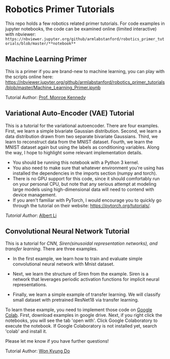 # Robotics Primer Tutorials
This repo holds a few robotics related primer tutorials. For code examples in jupyter notebooks, the code can be examined online (limited interactive) with nbviewer: 
`https://nbviewer.jupyter.org/github/armlabstanford/robotics_primer_tutorials/blob/master/**notebook**`

## Machine Learning Primer
This is a primer if you are brand-new to machine learning, you can play with the scripts online here:
https://nbviewer.jupyter.org/github/armlabstanford/robotics_primer_tutorials/blob/master/Machine_Learning_Primer.ipynb

Tutorial Author: [Prof. Monroe Kennedy](https://github.com/orgs/armlabstanford/people/mdkennedy3)

## Variational Auto-Encoder (VAE) Tutorial
This is a tutorial for the variational autoencoder. There are four examples. First, we learn a simple bivariate Gaussian distribution. Second, we learn a data distribution drawn from two separate bivariate Gaussians. Third, we learn to reconstruct data from the MNIST dataset. Fourth, we learn the MNIST dataset again but using the labels as conditioning variables. Along the way, I hope to highlight some relevant implementation details.
- You should be running this notebook with a Python 3 kernel. 
- You also need to make sure that whatever environment you're using has installed the dependencies in the imports section (numpy and torch). 
- There is no GPU support for this code, since it should comfortably run on your personal CPU, but note that any serious attempt at modeling large models using high-dimensional data will need to contend with device management.
- If you aren't familiar with PyTorch, I would encourage you to quickly go through the tutorial on their website: https://pytorch.org/tutorials/.

*Tutorial Author*: [Albert Li](https://github.com/orgs/armlabstanford/people/alberthli)

## Convolutional Neural Network Tutorial

This is a tutorial for *CNN, Siren(sinusoidal representation networks), and transfer learning*. There are three examples. 

* In the first example, we learn how to train and evaluate simple convolutional neural network with Mnist dataset. 

* Next, we learn the structure of Siren from the example. Siren is a network that leverages periodic activation functions for implicit neural representations. 

* Finally, we learn a simple example of transfer learning. We will classify small dataset with pretrained ResNet18 via transfer learning. 

To learn these example, you need to implement those code on [Google Colab](https://colab.research.google.com/github/tensorflow/examples/blob/master/courses/udacity_intro_to_tensorflow_for_deep_learning/l01c01_introduction_to_colab_and_python.ipynb). First, download examples in google drive. Next, if you right click the notebooks, you will see the tab 'open with'. Click Google Colaboratory to execute the notebook. If Google Colaboratory is not installed yet, search 'colab' and install it. 

Please let me know if you have further questions!


Tutorial Author: [Won Kyung Do](https://github.com/orgs/armlabstanford/people/?query=wonkyung+do)


